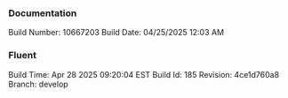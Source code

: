 ### Documentation

<!-- Build info can be found in commonfiles/help/BuildDate.txt -->

Build Number: 10667203 Build Date: 04/25/2025 12:03 AM

### Fluent

Build Time: Apr 28 2025 09:20:04 EST  Build Id: 185  Revision: 4ce1d760a8  Branch: develop
